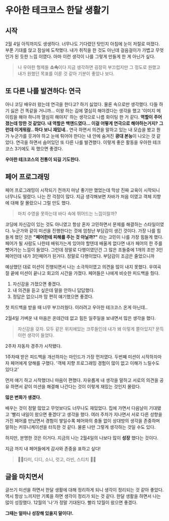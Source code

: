# 우아한 테크코스 한달 생활기

## 시작

2월 4일 아직까지도 생생하다. 너무나도 기다렸던 탓인지 아침에 눈이 저절로 떠졌다. 부푼 기대를 앉고 잠실에 도착했다. 내가 취직을 한 것도 아닌데 걸음걸이가 가볍고 무엇인가 된 듯한 느낌 이였다. 아마 이런 생각이 나를 그렇게 만들게 한 게 아닌가 싶다.

> 나 우아한 형제들 **소속**이다
> 지금 생각하면 굉장히 부끄럽지만 그 정도로 원했고 내가 원했던 목표를 이룬 것 같아 기분이 좋았나 보다.

## 또 다른 나를 발견하다: 연극

아니 코딩 배우러 왔는데 연극을 한다고? 하기 싫었다. 물론 속으로만 생각했다. 다들 하기 싫은 건 똑같을 거니까...
이왕 하는 김에 열심히 해야겠다는 생각을 했고 '이미지 메이킹을 해야 하니까 열심히 해야지' 하는 생각으로 나름 화이팅 한 거 같다.
**역할이 주어졌는데 망한 것 같았다. 내 역할은 백앤드였다... 이걸 어떻게 연극으로 해야하는거지?**
**그런데 이게뭐람.. 하다 보니 재밌네..**
연극 하면서 의견을 말하고 있는 내 모습을 봤고 뭔가 누군가를 웃겨야 하고 눈에 튀어야 한다는 내 안에 숨겨진 **광대 본능**이 나오는 것 같았다. 연극을 하면서 숨어있던 또 다른 나를 발견했다.
이렇게 좋은 활동을 우아한 테크코스 3기에도 꼭 했으면 좋겠다.

**우아한 테크코스의 전통이 되길 기도한다.**

## 페어 프로그래밍

페어 프로그래밍이 시작되기 전까지 마냥 좋기만 했었는데 막상 진짜 교육이 시작되니 너무나도 떨렸다. 나는 잔 걱정이 많다.
지금 생각해보면 자바가 처음 이였고 객체 지향에 대해 잘 몰랐으니 그럴 만도 했다.

> 마치 수영을 못하는데 바다 속에 뛰어드는 느낌이랄까?

코딩에 자신감이 있는 것도 아니였고 항상 혼자 고민하면서 문제를 해결하는 스타일이였다. 누군가와 같이 미션을 진행한다는 것에 엄청난 부담감이 생긴 것이다. 가장 나를 힘들게 했던 것은 **"페어한테 피해를 주는 것 아닐까?"** 라는 고민이 나를 가장 힘들게 했다. 페어가 될 사람도 나한테 배워가는게 있어야 할텐데 배울게 없다면 내가 페어의 한 주를 뻇어가는 느낌이 들었다. 그런데 정말로 다행이였던건 그 많은 조들중에 1개의 조만 3인 페어인데 내가 3인페어가 된거다. 정말로 다행이었다. 부담감이 조금은 줄었으니까

예상했던 대로 미션이 진행되면서 나는 소극적이였고 의견을 많이 내지 못했다. 우여곡절 끝에 미션이 끝나고 회고의 시간을 가졌다. 페어들은 나에게 비슷한 피드백을 줬다.

1. 자신감을 가졌으면 좋겠다.
2. 내 의견을 듣고 싶은데 말을 안하니 답답했다.
3. 정답은 없으니까 맘 편히 얘기했으면 좋겠다.

첫 피드백을 받을 때 너무 부끄러웠다. 이러려고 우아한 테크코스 온게 아닌데..

2월4일 가벼운 내 마음은 온데간데 없고 힘든 일주일을 보내면서 많은 생각을 했다.

> 자신감을 갖자. 모두 같은 위치에있는 크루들인데 내가 왜 이렇게 쫄아있지? 문득 이런 생각이 들었다.

2주차 자동차 경주가 시작됐다.

1주차때 받은 피드백을 개선하자는 마인드가 가장 먼저였다. 두번째 미션이 시작하자마자 페어에게 양해를 구했다. '객체 지향 프로그래밍 경험이 많이 없고 이해가 느릴수도 있다고'

먼저 얘기 하고 시작했더니 마음이 편했다. 자유롭게 내 생각을 말하고 서로의 의견을 공유 하면서 같이 미션을 해결해 나간다는 것이 이렇게 재밌는 것인지 몰랐다.

**많은 변화가 생겼다.**

배우는 것이 정말 많았고 무엇보다도 너무나도 재밌었다. 집에 가면서 다음날이 기대됐고 '빨리 내일이 왔으면 좋겠다'고 생각을 했다. 여러 주차가 지나면서 서로 다른 성향을 가진 페어를 만났면서 경험이 쌓일수록 페어와의 충돌 없이 상대방의 생각을 존중하며 말하는 커뮤니케이션을 터득한 것 같다. 물론 나만 그렇게 생각하는 것일 수도 있다.

하지만, 분명한 것은 이거다. 지금의 나는 2월4일의 나보다 많이 **성장** 했다는 것이다.

지금 까지 내 페어들에게 감사와 존중을 표하고 싶다!

> 🙋‍♀️타미, 디디, 소니, 럿고, 라빈, 스티치 🙋🏽

## 글을 마치면서

글쓰기 미션을 하면서 한달 생활에 대해 정리하게 되니 생각이 정리되는 것 같아 좋았다.
역시 항상 느끼지만 기록을 하면 생각이 정리가 되는 것 같다.
한달 생활을 하면서 나는 많이 성장했다.
12월의 '나'가 정말 기대된다. 빨리 12월이 왔으면 좋겠다.

**그때는 얼마나 성장해 있을지 말이다!.**

